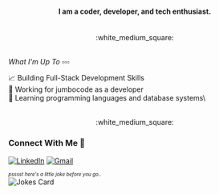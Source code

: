 


<div align = "center">
  <h4>I am a coder, developer, and tech enthusiast.</h4> <br> :white_medium_square:
</div>

<br>

*What I'm Up To :white_small_square::white_small_square::white_small_square:* 

:chart_with_upwards_trend: Building Full-Stack Development Skills\
:speech_balloon: Working for jumbocode as a developer\
:japanese_goblin: Learning programming languages and database systems\

<br>

<div align = "center">
:white_medium_square:
</div>

### Connect With Me :postbox:

[![LinkedIn](https://img.shields.io/badge/LinkedIn-haijun-blue)](https://www.linkedin.com/in/haijun-si-ba369b203/)
[![Gmail](https://img.shields.io/badge/M-haijun.si%40tufts.edu-red)](mailto:haijun.si@tufts.edu)

<sub><sup>*psssst here's a little joke before you go..*</sub></sup>
<br>
![Jokes Card](https://readme-jokes.vercel.app/api?hideBorder&theme=graywhite)
